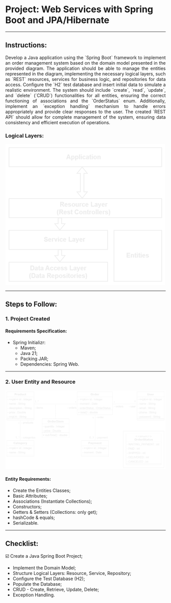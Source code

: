 # Project: Web Services with Spring Boot and JPA/Hibernate
***
## Instructions:
<p align="justify">
Develop a Java application using the `Spring Boot` framework to implement an order management system based on the domain model presented in the provided diagram. The application should be able to manage the entities represented in the diagram, implementing the necessary logical layers, such as `REST` resources, services for business logic, and repositories for data access. Configure the `H2` test database and insert initial data to simulate a realistic environment. The system should include `create`, `read`, `update`, and `delete` (`CRUD`) functionalities for all entities, ensuring the correct functioning of associations and the `OrderStatus` enum. Additionally, implement an `exception handling` mechanism to handle errors appropriately and provide clear responses to the user. The created `REST API` should allow for complete management of the system, ensuring data consistency and efficient execution of operations.
</p>

### Logical Layers:

![Logical Layers](https://github.com/souzafcharles/Complete-Java-Object-Oriented-Programming-and-Projects/blob/master/Section_S19_Project_Web_Services_with_Spring_Boot_and_JPA_Hibernate/webServices/img/logical-layers.png)
***
## Steps to Follow:
### 1. Project Created
#### Requirements Specification:
- Spring Initializr:
  - Maven;
  - Java 21;
  - Packing JAR;
  - Dependencies: Spring Web.
***
### 2. User Entity and Resource
![Domain Model Entity](https://github.com/souzafcharles/Complete-Java-Object-Oriented-Programming-and-Projects/blob/master/Section_S19_Project_Web_Services_with_Spring_Boot_and_JPA_Hibernate/webServices/img/domain-model.png)
#### Entity Requirements: 
- Create the Entities Classes;
- Basic Attributes;
- Associations (Instantiate Collections);
- Constructors;
- Getters & Setters (Collections: only get);
- hashCode & equals;
- Serializable.
***
## Checklist:
:ballot_box_with_check: Create a Java Spring Boot Project;
- Implement the Domain Model;
- Structure Logical Layers: Resource, Service, Repository;
- Configure the Test Database (H2);
- Populate the Database;
- CRUD - Create, Retrieve, Update, Delete;
- Exception Handling.